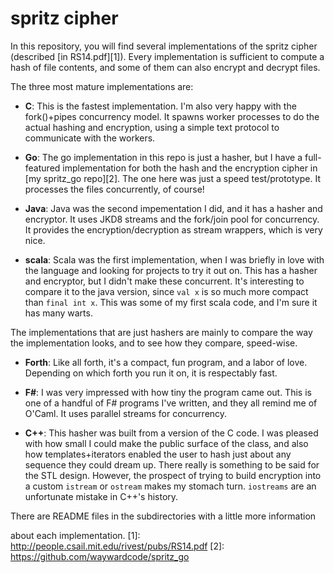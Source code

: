# spritz cipher

In this repository, you will find several implementations of
the spritz cipher (described [in RS14.pdf][1]).  Every implementation
is sufficient to compute a hash of file contents, and some of them
can also encrypt and decrypt files.

The three most mature implementations are:

  * __C__: This is the fastest implementation. I'm also very happy
  with the fork()+pipes concurrency model. It spawns worker processes
  to do the actual hashing and encryption, using a simple text 
  protocol to communicate with the workers.

  * __Go__: The go implementation in this repo is just a hasher, but
  I have a full-featured implementation for both the hash and the
  encryption cipher in [my spritz_go repo][2]. The one here was
  just a speed test/prototype.  It processes the files concurrently,
  of course!

  * __Java__: Java was the second impementation I did, and it has a
  hasher and encryptor. It uses JKD8 streams and the fork/join pool
  for concurrency.  It provides the encryption/decryption as stream
  wrappers, which is very nice.

   * __scala__: Scala was the first implementation, when I was
   briefly in love with the language and looking for projects
   to try it out on.  This has a hasher and encryptor, but I didn't
   make these concurrent.  It's interesting to compare it to the
   java version, since `val x` is so much more compact than `final int x`.
   This was some of my first scala code, and I'm sure it has many
   warts.

The implementations that are just hashers are mainly to compare the
way the implementation looks, and to see how they compare, speed-wise.

  * __Forth__: Like all forth, it's a compact, fun program, and a 
  labor of love.  Depending on which forth you run it on, it is 
  respectably fast.

  * __F#__: I was very impressed with how tiny the program came out.
  This is one of a handful of F# programs I've written, and they
  all remind me of O'Caml.  It uses parallel streams for concurrency.

  * __C++__: This hasher was built from a version of the C code. I
  was pleased with how small I could make the public surface of the
  class, and also how templates+iterators enabled the user to hash
  just about any sequence they could dream up.  There really is
  something to be said for the STL design. However, the prospect
  of trying to build encryption into a custom `istream` or `ostream`
  makes my stomach turn. `iostreams` are an unfortunate mistake in
  C++'s history.

There are README files in the subdirectories with a little more information

about each implementation.
[1]: http://people.csail.mit.edu/rivest/pubs/RS14.pdf
[2]: https://github.com/waywardcode/spritz_go
